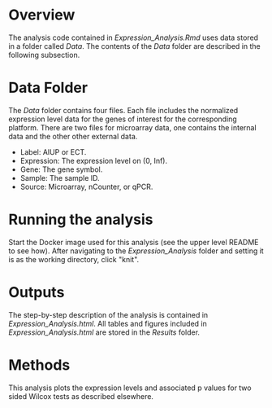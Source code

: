 # Overview


The analysis code contained in *Expression_Analysis.Rmd* uses data stored in a folder called *Data*. The contents of the *Data* folder are described in the following subsection.


# Data Folder


The *Data* folder contains four files. Each file includes the normalized expression level data for the genes of interest for the corresponding platform. There are two files for microarray data, one contains the internal data and the other other external data.


- Label: AIUP or ECT.
- Expression: The expression level on (0, Inf).
- Gene: The gene symbol.
- Sample: The sample ID.
- Source: Microarray, nCounter, or qPCR.


# Running the analysis


Start the Docker image used for this analysis (see the upper level README to see how). After navigating to the *Expression_Analysis* folder and setting it is as the working directory, click "knit".


# Outputs


The step-by-step description of the analysis is contained in *Expression_Analysis.html*. All tables and figures included in *Expression_Analysis.html* are stored in the *Results* folder.


# Methods


This analysis plots the expression levels and associated p values for two sided Wilcox tests as described elsewhere.
